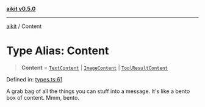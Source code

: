 [**aikit v0.5.0**](../README.md)

---

[aikit](../README.md) / Content

# Type Alias: Content

> **Content** = [`TextContent`](../interfaces/TextContent.md) \| [`ImageContent`](../interfaces/ImageContent.md) \| [`ToolResultContent`](../interfaces/ToolResultContent.md)

Defined in: [types.ts:61](https://github.com/chinmaymk/aikit/blob/main/src/types.ts#L61)

A grab bag of all the things you can stuff into a message.
It's like a bento box of content. Mmm, bento.
